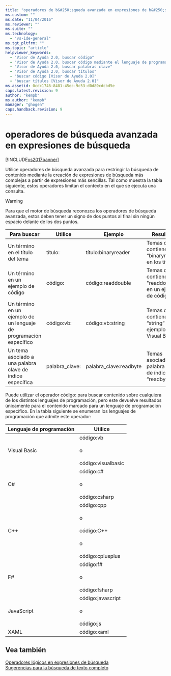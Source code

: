 ```yaml
---
title: "operadores de b&#250;squeda avanzada en expresiones de b&#250;squeda | Microsoft Docs"
ms.custom: ""
ms.date: "11/04/2016"
ms.reviewer: ""
ms.suite: ""
ms.technology: 
  - "vs-ide-general"
ms.tgt_pltfrm: ""
ms.topic: "article"
helpviewer_keywords: 
  - "Visor de Ayuda 2.0, buscar código"
  - "Visor de Ayuda 2.0, buscar código mediante el lenguaje de programación"
  - "Visor de Ayuda 2.0, buscar palabras clave"
  - "Visor de Ayuda 2.0, buscar títulos"
  - "buscar código [Visor de Ayuda 2.0]"
  - "buscar títulos [Visor de Ayuda 2.0]"
ms.assetid: 0cdc1746-8481-45ec-9c53-d0d89cdcbd5e
caps.latest.revision: 9
author: "kempb"
ms.author: "kempb"
manager: "ghogen"
caps.handback.revision: 9
---
```

# operadores de b&#250;squeda avanzada en expresiones de b&#250;squeda
[!INCLUDE[vs2017banner](../code-quality/includes/vs2017banner.md)]

Utilice operadores de búsqueda avanzada para restringir la búsqueda de contenido mediante la creación de expresiones de búsqueda más complejas a partir de expresiones más sencillas.  Tal como muestra la tabla siguiente, estos operadores limitan el contexto en el que se ejecuta una consulta.  
  
> [!WARNING]
>  Para que el motor de búsqueda reconozca los operadores de búsqueda avanzada, estos deben tener un signo de dos puntos al final sin ningún espacio delante de los dos puntos.  
  
|Para buscar|Utilice|Ejemplo|Resultado|  
|-----------------|-------------|-------------|---------------|  
|Un término en el título del tema|título:|título:binaryreader|Temas que contienen “binaryreader” en los títulos.|  
|Un término en un ejemplo de código|código:|código:readdouble|Temas que contienen "readdouble" en un ejemplo de código.|  
|Un término en un ejemplo de un lenguaje de programación específico|código:vb:|código:vb:string|Temas que contienen “string” en un ejemplo de Visual Basic.|  
|Un tema asociado a una palabra clave de índice específica|palabra\_clave:|palabra\_clave:readbyte|Temas asociados a la palabra clave de índice “readbyte”.|  
  
 Puede utilizar el operador código: para buscar contenido sobre cualquiera de los distintos lenguajes de programación, pero este devuelve resultados únicamente para el contenido marcado para un lenguaje de programación específico.  En la tabla siguiente se enumeran los lenguajes de programación que admite este operador:  
  
|Lenguaje de programación|Utilice|  
|------------------------------|-------------|  
|Visual Basic|código:vb<br /><br /> o<br /><br /> código:visualbasic|  
|C\#|código:c\#<br /><br /> o<br /><br /> código:csharp|  
|C\+\+|código:cpp<br /><br /> o<br /><br /> código:C\+\+<br /><br /> o<br /><br /> código:cplusplus|  
|F\#|código:f\#<br /><br /> o<br /><br /> código:fsharp|  
|JavaScript|código:javascript<br /><br /> o<br /><br /> código:js|  
|XAML|código:xaml|  
  
## Vea también  
 [Operadores lógicos en expresiones de búsqueda](../ide/logical-operators-in-search-expressions.md)   
 [Sugerencias para la búsqueda de texto completo](../ide/full-text-search-tips.md)